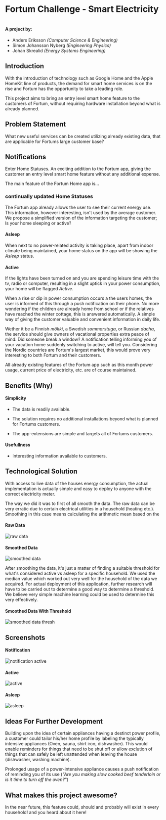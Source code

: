 # Fortum Challenge - Smart Electricity
# 

#### A project by:

- Anders Eriksson *(Computer Science & Engineering)*
- Simon Johansson Nyberg *(Engineering Physics)*
- Johan Skrealid *(Energy Systems Engineering)*

## Introduction

With the introduction of technology such as Google Home and the Apple HomeKit line of products, the demand for smart home services is on the rise and Fortum has the opportunity to take a leading role.

This project aims to bring an entry level smart home feature to the customers of Fortum, without requiring hardware installation beyond what is already planned.

## Problem Statement

What new useful services can be created utilizing already existing data, that are applicable for Fortums large customer base?   

## Notifications

Enter Home Statuses. An exciting addition to the Fortum app, giving the customer an entry level smart home feature without any additional expense.

The main feature of the Fortum Home app is...

### continually updated Home Statuses

The Fortum app already allows the user to see their current energy use. This information, however interesting, isn't used by the average customer. We propose a simplified version of the information targeting the customer; Is your home sleeping or active?

#### Asleep
When next to no power-related activity is taking place, apart from indoor climate being maintained, your home status on the app will be showing the *Asleep* status.

#### Active
If the lights have been turned on and you are spending leisure time with the tv, radio or computer, resulting in a slight uptick in your power consumption, your home will be flagged *Active*.

When a rise or dip in power consumption occurs a the users homes, the user is informed of this through a push notification on their phone. No more wondering if the children are already home from school or if the relatives have reached the winter cottage, this is answered automatically. A simple way of giving the customer valuable and convenient information in daily life.

Wether it be a Finnish *mökki*, a Swedish *sommarstuga*, or Russian *dacha*, the service should give owners of vacational properties extra peace of mind. Did someone break a window? A notification telling informing you of your vacation home suddenly switching to active, will tell you. Considering the Nordic countries are Fortum's largest market, this would prove very interesting to both Fortum and their customers.

All already existing features of the Fortum app such as this month power usage, current price of electricity, etc. are of course maintained.

## Benefits (Why)

#### Simplicity

- The data is readily available.

- The solution requires no additional installations beyond what is planned for Fortums customers.

- The app-extensions are simple and targets all of Fortums customers.

#### Usefullness

- Interesting information available to customers.

## Technological Solution

With access to live data of the houses energy consumption, the actual implementation is actually simple and easy to deploy to anyone with the correct electricity meter.

The way we did it was to first of all smooth the data. The raw data can be very erratic due to certain electrical utilities in a household (heating etc.). Smoothing in this case means calculating the arithmetic mean based on the

#### Raw Data
![raw data](https://github.com/Anders-E/Junction-2017_Fortum-Home/blob/master/data/plots/10-01-11.png?raw=true "Raw Data")

#### Smoothed Data
![smoothed data](https://github.com/Anders-E/Junction-2017_Fortum-Home/blob/master/data/plots/10-01-11-smooth-60.png?raw=true "Smoothed Data")

After smoothing the data, it's just a matter of finding a suitable threshold for what's considered active vs asleep for a specific household. We used the median value which worked out very well for the household of the data we acquired. For actual deployment of this application, further research will have to be carried out to determine a good way to determine a threshold. We believe very simple machine learning could be used to determine this very effectively.

#### Smoothed Data With Threshold
![smoothed data thresh](https://github.com/Anders-E/Junction-2017_Fortum-Home/blob/master/data/plots/10-01-11-smooth-60-thresh.png?raw=true "Smoothed Data With Threshold")

## Screenshots

#### Notification

![notification active](https://github.com/Anders-E/Junction-2017_Fortum-Home/blob/master/prototype-screens/notification_active.png?raw=true "Notification Awake")

#### Active
![active](https://github.com/Anders-E/Junction-2017_Fortum-Home/blob/master/prototype-screens/home.png?raw=true "Active")

#### Asleep
![asleep](https://github.com/Anders-E/Junction-2017_Fortum-Home/blob/master/prototype-screens/cabin.png?raw=true "Asleep")

## Ideas For Further Development

Building upon the idea of certain appliances having a destinct power profile, a customer could tailor his/her home profile by labeling the typically intensive appliances (Oven, sauna, shirt iron, dishwasher). This would enable reminders for things that need to be shut off or allow exclution of things that can safely be left unattended when leaving the house (dishwasher, washing machine).

Prolonged usage of a power-intensive appliance causes a push notification of reminding you of its use (*"Are you making slow cooked beef tenderloin or is it time to turn off the oven?"*)

## What makes this project awesome?

In the near future, this feature could, should and probably will exist in every household! and you heard about it here!
